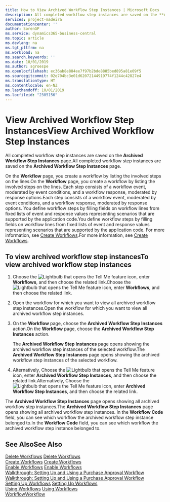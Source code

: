 ```yaml
---
title: How to View Archived Workflow Step Instances | Microsoft Docs
description: All completed workflow step instances are saved on the **Archived Workflow Step Instances** page.
services: project-madeira
documentationcenter: ''
author: SorenGP
ms.service: dynamics365-business-central
ms.topic: article
ms.devlang: na
ms.tgt_pltfrm: na
ms.workload: na
ms.search.keywords: ''
ms.date: 10/01/2019
ms.author: sgroespe
ms.openlocfilehash: ec36ab8e884ee7f97b2bde8885bed895a81e09f5
ms.sourcegitcommit: 02e704bc3e01d62072144919774f1244c42827e4
ms.translationtype: HT
ms.contentlocale: en-NZ
ms.lasthandoff: 10/01/2019
ms.locfileid: "2305156"
---
```

# <a name="view-archived-workflow-step-instances"></a><span data-ttu-id="d1cfc-103">View Archived Workflow Step Instances</span><span class="sxs-lookup"><span data-stu-id="d1cfc-103">View Archived Workflow Step Instances</span></span>
<span data-ttu-id="d1cfc-104">All completed workflow step instances are saved on the **Archived Workflow Step Instances** page.</span><span class="sxs-lookup"><span data-stu-id="d1cfc-104">All completed workflow step instances are saved on the **Archived Workflow Step Instances** page.</span></span>  

 <span data-ttu-id="d1cfc-105">On the **Workflow** page, you create a workflow by listing the involved steps on the lines.</span><span class="sxs-lookup"><span data-stu-id="d1cfc-105">On the **Workflow** page, you create a workflow by listing the involved steps on the lines.</span></span> <span data-ttu-id="d1cfc-106">Each step consists of a workflow event, moderated by event conditions, and a workflow response, moderated by response options.</span><span class="sxs-lookup"><span data-stu-id="d1cfc-106">Each step consists of a workflow event, moderated by event conditions, and a workflow response, moderated by response options.</span></span> <span data-ttu-id="d1cfc-107">You define workflow steps by filling fields on workflow lines from fixed lists of event and response values representing scenarios that are supported by the application code.</span><span class="sxs-lookup"><span data-stu-id="d1cfc-107">You define workflow steps by filling fields on workflow lines from fixed lists of event and response values representing scenarios that are supported by the application code.</span></span> <span data-ttu-id="d1cfc-108">For more information, see [Create Workflows](across-how-to-create-workflows.md).</span><span class="sxs-lookup"><span data-stu-id="d1cfc-108">For more information, see [Create Workflows](across-how-to-create-workflows.md).</span></span>  

## <a name="to-view-archived-workflow-step-instances"></a><span data-ttu-id="d1cfc-109">To view archived workflow step instances</span><span class="sxs-lookup"><span data-stu-id="d1cfc-109">To view archived workflow step instances</span></span>  
1.  <span data-ttu-id="d1cfc-110">Choose the ![Lightbulb that opens the Tell Me feature](media/ui-search/search_small.png "Tell me what you want to do") icon, enter **Workflows**, and then choose the related link.</span><span class="sxs-lookup"><span data-stu-id="d1cfc-110">Choose the ![Lightbulb that opens the Tell Me feature](media/ui-search/search_small.png "Tell me what you want to do") icon, enter **Workflows**, and then choose the related link.</span></span>  
2.  <span data-ttu-id="d1cfc-111">Open the workflow for which you want to view all archived workflow step instances.</span><span class="sxs-lookup"><span data-stu-id="d1cfc-111">Open the workflow for which you want to view all archived workflow step instances.</span></span>  
3.  <span data-ttu-id="d1cfc-112">On the **Workflow** page, choose the **Archived Workflow Step Instances** action.</span><span class="sxs-lookup"><span data-stu-id="d1cfc-112">On the **Workflow** page, choose the **Archived Workflow Step Instances** action.</span></span>  

    <span data-ttu-id="d1cfc-113">The **Archived Workflow Step Instances** page opens showing the archived workflow step instances of the selected workflow.</span><span class="sxs-lookup"><span data-stu-id="d1cfc-113">The **Archived Workflow Step Instances** page opens showing the archived workflow step instances of the selected workflow.</span></span>  
4.  <span data-ttu-id="d1cfc-114">Alternatively, Choose the ![Lightbulb that opens the Tell Me feature](media/ui-search/search_small.png "Tell me what you want to do") icon, enter **Archived Workflow Step Instances**, and then choose the related link.</span><span class="sxs-lookup"><span data-stu-id="d1cfc-114">Alternatively, Choose the ![Lightbulb that opens the Tell Me feature](media/ui-search/search_small.png "Tell me what you want to do") icon, enter **Archived Workflow Step Instances**, and then choose the related link.</span></span>  

<span data-ttu-id="d1cfc-115">The **Archived Workflow Step Instances** page opens showing all archived workflow step instances.</span><span class="sxs-lookup"><span data-stu-id="d1cfc-115">The **Archived Workflow Step Instances** page opens showing all archived workflow step instances.</span></span> <span data-ttu-id="d1cfc-116">In the **Workflow Code** field, you can see which workflow the archived workflow step instance belonged to.</span><span class="sxs-lookup"><span data-stu-id="d1cfc-116">In the **Workflow Code** field, you can see which workflow the archived workflow step instance belonged to.</span></span>  

## <a name="see-also"></a><span data-ttu-id="d1cfc-117">See Also</span><span class="sxs-lookup"><span data-stu-id="d1cfc-117">See Also</span></span>  
 <span data-ttu-id="d1cfc-118">[Delete Workflows](across-how-to-delete-workflows.md) </span><span class="sxs-lookup"><span data-stu-id="d1cfc-118">[Delete Workflows](across-how-to-delete-workflows.md) </span></span>  
 <span data-ttu-id="d1cfc-119">[Create Workflows](across-how-to-create-workflows.md) </span><span class="sxs-lookup"><span data-stu-id="d1cfc-119">[Create Workflows](across-how-to-create-workflows.md) </span></span>  
 <span data-ttu-id="d1cfc-120">[Enable Workflows](across-how-to-enable-workflows.md) </span><span class="sxs-lookup"><span data-stu-id="d1cfc-120">[Enable Workflows](across-how-to-enable-workflows.md) </span></span>  
 <span data-ttu-id="d1cfc-121">[Walkthrough: Setting Up and Using a Purchase Approval Workflow](walkthrough-setting-up-and-using-a-purchase-approval-workflow.md) </span><span class="sxs-lookup"><span data-stu-id="d1cfc-121">[Walkthrough: Setting Up and Using a Purchase Approval Workflow](walkthrough-setting-up-and-using-a-purchase-approval-workflow.md) </span></span>  
 <span data-ttu-id="d1cfc-122">[Setting Up Workflows](across-set-up-workflows.md) </span><span class="sxs-lookup"><span data-stu-id="d1cfc-122">[Setting Up Workflows](across-set-up-workflows.md) </span></span>  
 <span data-ttu-id="d1cfc-123">[Using Workflows](across-use-workflows.md) </span><span class="sxs-lookup"><span data-stu-id="d1cfc-123">[Using Workflows](across-use-workflows.md) </span></span>  
 [<span data-ttu-id="d1cfc-124">Workflow</span><span class="sxs-lookup"><span data-stu-id="d1cfc-124">Workflow</span></span>](across-workflow.md)
